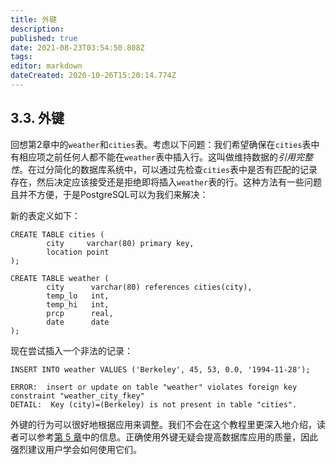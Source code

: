 ```yaml
---
title: 外键
description: 
published: true
date: 2021-08-23T03:54:50.808Z
tags: 
editor: markdown
dateCreated: 2020-10-26T15:20:14.774Z
---
```


## 3.3. 外键



回想第2章中的`weather`和`cities`表。考虑以下问题：我们希望确保在`cities`表中有相应项之前任何人都不能在`weather`表中插入行。这叫做维持数据的*引用完整性*。在过分简化的数据库系统中，可以通过先检查`cities`表中是否有匹配的记录存在，然后决定应该接受还是拒绝即将插入`weather`表的行。这种方法有一些问题且并不方便，于是PostgreSQL可以为我们来解决：

新的表定义如下：

```
CREATE TABLE cities (
        city     varchar(80) primary key,
        location point
);

CREATE TABLE weather (
        city      varchar(80) references cities(city),
        temp_lo   int,
        temp_hi   int,
        prcp      real,
        date      date
);
```

现在尝试插入一个非法的记录：

```
INSERT INTO weather VALUES ('Berkeley', 45, 53, 0.0, '1994-11-28');
```



```
ERROR:  insert or update on table "weather" violates foreign key constraint "weather_city_fkey"
DETAIL:  Key (city)=(Berkeley) is not present in table "cities".
```



外键的行为可以很好地根据应用来调整。我们不会在这个教程里更深入地介绍，读者可以参考[第 5 章](ddl)中的信息。正确使用外键无疑会提高数据库应用的质量，因此强烈建议用户学会如何使用它们。